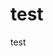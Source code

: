 <!--
 * @Author: your name
 * @Date: 2021-07-05 14:51:29
 * @LastEditTime: 2021-07-05 14:53:44
 * @LastEditors: Please set LastEditors
 * @Description: In User Settings Edit
 * @FilePath: \gao\Git\cangku\test\README.md
-->
# test 
test